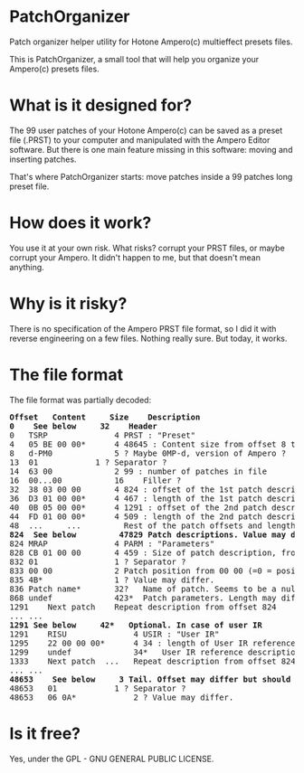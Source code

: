 # PatchOrganizer
Patch organizer helper utility for Hotone Ampero(c) multieffect presets files.

This is PatchOrganizer, a small tool that will help you organize your Ampero(c) presets files.

# What is it designed for?

The 99 user patches of your Hotone Ampero(c) can be saved as a preset file (.PRST) to your computer and manipulated with the Ampero Editor software.
But there is one main feature missing in this software: moving and inserting patches.

That's where PatchOrganizer starts: move patches inside a 99 patches long preset file.

# How does it work?

You use it at your own risk.
What risks? corrupt your PRST files, or maybe corrupt your Ampero.
It didn't happen to me, but that doesn't mean anything.

# Why is it risky?

There is no specification of the Ampero PRST file format, so I did it with reverse engineering on a few files. Nothing really sure.
But today, it works.

# The file format

The file format was partially decoded:

<pre>
<b>Offset	Content 	Size	Description</b>
<b>0	See below 	  32	Header</b>
0	TSRP              4	PRST : "Preset"
4	05 BE 00 00*      4	48645 : Content size from offset 8 to 3 bytes before end of file (see Tail section). Value may differ but should be (filesize - 8 - 3)
8	d-PM0 	          5	? Maybe 0MP-d, version of Ampero ?
13	01	          1	? Separator ?
14	63 00 	          2	99 : number of patches in file
16	00...00	          16	Filler ?
32	38 03 00 00 	  4	824 : offset of the 1st patch description
36	D3 01 00 00*      4	467 : length of the 1st patch description. Value may differ : 467 for builtin IR, other for User IR.
40	0B 05 00 00*      4	1291 : offset of the 2nd patch description (value may differ)
44	FD 01 00 00*      4	509 : length of the 2nd patch description (value may differ)
48	... 	...	        Rest of the patch offsets and lengths
<b>824	See below         47829	Patch descriptions. Value may differ but should be (filesize - 824 - 3)</b>
824	MRAP  	          4	PARM : "Parameters"
828	CB 01 00 00 	  4	459 : Size of patch description, from next offset to next patch description or to user IR if any.
832	01  	          1	? Separator ?
833	00 00 	          2	Patch position from 00 00 (=0 = position 1-1) to 63 00 (=99 = 33-3). Changing this value affects the ordering of the patch in Ampero.
835	4B* 	          1	? Value may differ.
836	Patch name*  	  32?	Name of patch. Seems to be a null terminated string (to be confirmed). Value may differ.
868	undef 	          423*	Patch parameters. Length may differ but should be (sizeOfPatchDescription - 1 - 2 - 1 - 32)
1291	Next patch	  Repeat description from offset 824
... ...
<b>1291	See below	  42*	Optional. In case of user IR</b>
1291	RISU	          4	USIR : "User IR"
1295	22 00 00 00*      4	34 : length of User IR reference description. Value may differ.
1299	undef             34*	User IR reference description. Length may differ
1333	Next patch	...   Repeat description from offset 824
... ...
<b>48653	See below	  3	Tail. Offset may differ but should be (filesize-3)</b>
48653	01	          1	? Separator ?
48653	06 0A*	          2	? Value may differ.
</pre>

# Is it free?

Yes, under the GPL - GNU GENERAL PUBLIC LICENSE.


